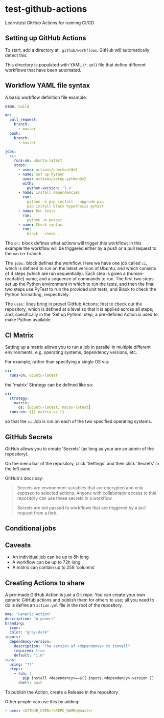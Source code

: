 # test-github-actions

Learn/test GitHub Actions for running CI/CD

## Setting up GitHub Actions

To start, add a directory at `.github/workflows`. GitHub will automatically
detect this.

This directory is populated with YAML (`*.yml`) file that define different
workflows that have been automated.

## Workflow YAML file syntax

A basic workflow definition file example:

```yaml
name: build

on:
  pull_request:
    branch:
      - master
  push:
    branch:
      - master

jobs:
  ci:
    runs-on: ubuntu-latest
    steps:
      - uses: actions/checkout@v2
      - name: Set up Python
        uses: actions/setup-python@v2
        with:
          python-version: '3.x'
      - name: Install dependencies
        run:
          python -m pip install --upgrade pip
          pip install black hypothesis pytest
      - name: Run tests
        run:
          python -m pytest
      - name: Check syntax
        run:
          black --check .
```

The `on:` block defines what actions will trigger this workflow; in this
example the workflow will be triggered either by a push or a pull request to
the `master` branch.

The `jobs:` block defines the workflow. Here we have one job called `ci`, which
is defined to run on the latest version of Ubuntu, and which consists of 4
steps (which are run sequentially). Each step is given a (human-readable) name,
and a sequence of commands to run. The first two steps set up the Python
environment in which to run the tests, and then the final two steps use PyTest
to run the provided unit tests, and Black to check the Python formatting,
respectively.

The `uses:` lines bring in preset GitHub Actions; first to check out the
repository, which is defined at a level so that it is applied across all steps;
and, specifically in the 'Set up Python' step, a pre-defined Action is used to
make Python available.

## CI Matrix

Setting up a matrix allows you to run a job in parallel in multiple different
environments, e.g. operating systems, dependency versions, etc.

For example, rather than specifying a single OS via:

```yaml
ci:
  runs-on: ubuntu-latest
```

the 'matrix' Strategy can be defined like so:

```yaml
ci:
  strategy:
    matrix:
      os: [ubuntu-latest, macos-latest]
  runs-on: ${{ matrix.os }}
```

so that the `ci` Job is run on each of the two specified operating systems.


## GitHub Secrets

GitHub allows you to create 'Secrets' (as long as your are an admin of the
repository).

On the menu bar of the repository, click 'Settings' and then click 'Secrets' in
the left pane.

GitHub's docs say:

> Secrets are environment variables that are encrypted and only exposed to
> selected actions. Anyone with collaborator access to this repository can use
> these secrets in a workflow.
>
> Secrets are not passed to workflows that are triggered by a pull request from
> a fork.

## Conditional jobs


## Caveats


- An individual job can be up to 6h long
- A workflow can be up to 72h long
- A matrix can contain up to 256 'columns'

## Creating Actions to share

A pre-made GitHub Action is just a Git repo. You can create your own generic
GitHub actions and publish them for others to use; all you need to do is define
an `action.yml` file in the root of the repository.

```yaml
nme: "Generic Action"
description: "A generi"
branding:
  icon:
  color: "gray-dark"
inputs:
  dependency-version:
    description: "The version of <dependency> to install"
    required: true
    default: "1.0"
runs:
  using: "??"
  steps:
    - run: |
        pip install <dependency>==${{ inputs.<dependency>-version }}
      shell: bash
```

To publish the Action, create a Release in the repository.

Other people can use this by adding:

```yaml
- uses: <GITHUB_USER>/<REPO_NAME>@master
```

## 
